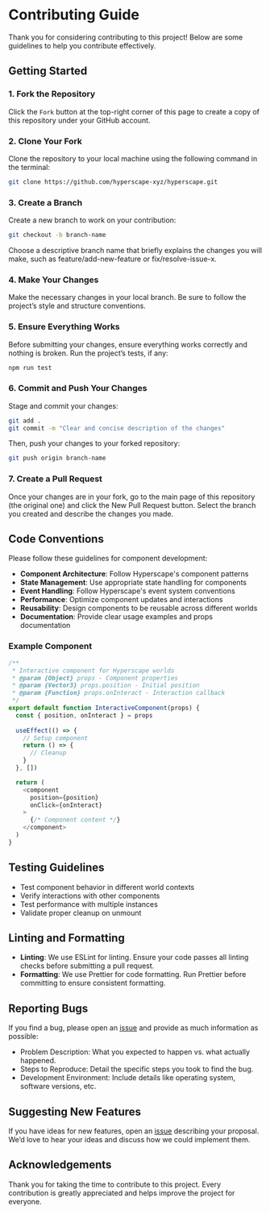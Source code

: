 # Contributing Guide

Thank you for considering contributing to this project! Below are some guidelines to help you contribute effectively.

## Getting Started

### 1. Fork the Repository

Click the `Fork` button at the top-right corner of this page to create a copy of this repository under your GitHub account.

### 2. Clone Your Fork

Clone the repository to your local machine using the following command in the terminal:

```bash
git clone https://github.com/hyperscape-xyz/hyperscape.git
```

### 3. Create a Branch

Create a new branch to work on your contribution:

```bash
git checkout -b branch-name
```

Choose a descriptive branch name that briefly explains the changes you will make, such as feature/add-new-feature or fix/resolve-issue-x.

### 4. Make Your Changes

Make the necessary changes in your local branch. Be sure to follow the project’s style and structure conventions.

### 5. Ensure Everything Works

Before submitting your changes, ensure everything works correctly and nothing is broken. Run the project’s tests, if any:

```bash
npm run test
```

### 6. Commit and Push Your Changes

Stage and commit your changes:

```bash
git add .
git commit -m "Clear and concise description of the changes"
```

Then, push your changes to your forked repository:

```bash
git push origin branch-name
```

### 7. Create a Pull Request

Once your changes are in your fork, go to the main page of this repository (the original one) and click the New Pull Request button. Select the branch you created and describe the changes you made.

## Code Conventions

Please follow these guidelines for component development:

- **Component Architecture**: Follow Hyperscape's component patterns
- **State Management**: Use appropriate state handling for components
- **Event Handling**: Follow Hyperscape's event system conventions
- **Performance**: Optimize component updates and interactions
- **Reusability**: Design components to be reusable across different worlds
- **Documentation**: Provide clear usage examples and props documentation

### Example Component

```javascript
/**
 * Interactive component for Hyperscape worlds
 * @param {Object} props - Component properties
 * @param {Vector3} props.position - Initial position
 * @param {Function} props.onInteract - Interaction callback
 */
export default function InteractiveComponent(props) {
  const { position, onInteract } = props
  
  useEffect(() => {
    // Setup component
    return () => {
      // Cleanup
    }
  }, [])

  return (
    <component
      position={position}
      onClick={onInteract}
    >
      {/* Component content */}
    </component>
  )
}
```

## Testing Guidelines

- Test component behavior in different world contexts
- Verify interactions with other components
- Test performance with multiple instances
- Validate proper cleanup on unmount

## Linting and Formatting

- **Linting**: We use ESLint for linting. Ensure your code passes all linting checks before submitting a pull request.
- **Formatting**: We use Prettier for code formatting. Run Prettier before committing to ensure consistent formatting.

## Reporting Bugs

If you find a bug, please open an [issue](https://github.com/hyperscape-xyz/hyperscape/issues) and provide as much information as possible:

- Problem Description: What you expected to happen vs. what actually happened.
- Steps to Reproduce: Detail the specific steps you took to find the bug.
- Development Environment: Include details like operating system, software versions, etc.

## Suggesting New Features

If you have ideas for new features, open an [issue](https://github.com/hyperscape-xyz/hyperscape/issues) describing your proposal. We’d love to hear your ideas and discuss how we could implement them.

## Acknowledgements

Thank you for taking the time to contribute to this project. Every contribution is greatly appreciated and helps improve the project for everyone.